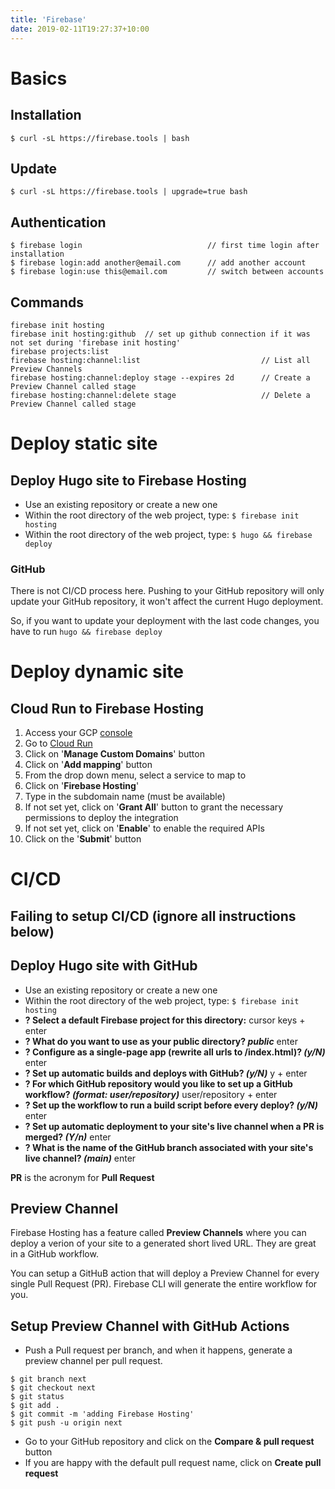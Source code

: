 ```yaml
---
title: 'Firebase'
date: 2019-02-11T19:27:37+10:00
---
```


# Basics

## Installation

```
$ curl -sL https://firebase.tools | bash
```

## Update
```
$ curl -sL https://firebase.tools | upgrade=true bash
```

## Authentication
```
$ firebase login                            // first time login after installation
$ firebase login:add another@email.com      // add another account
$ firebase login:use this@email.com         // switch between accounts
```

## Commands
```
firebase init hosting
firebase init hosting:github  // set up github connection if it was not set during 'firebase init hosting'
firebase projects:list
firebase hosting:channel:list                           // List all Preview Channels
firebase hosting:channel:deploy stage --expires 2d      // Create a Preview Channel called stage
firebase hosting:channel:delete stage                   // Delete a Preview Channel called stage 
```

# Deploy static site

## Deploy Hugo site to Firebase Hosting

- Use an existing repository or create a new one
- Within the root directory of the web project, type: `$ firebase init hosting`
- Within the root directory of the web project, type: `$ hugo && firebase deploy`

### GitHub
There is not CI/CD process here. Pushing to your GitHub repository will only update your GitHub repository, it won't affect the current Hugo deployment. 

So, if you want to update your deployment with the last code changes, you have to run `hugo && firebase deploy`

# Deploy dynamic site

## Cloud Run to Firebase Hosting

1. Access your GCP [console](https://console.cloud.google.com)
2. Go to [Cloud Run](https://console.cloud.google.com/run)
3. Click on '**Manage Custom Domains**' button
4. Click on '**Add mapping**' button
5. From the drop down menu, select a service to map to
6. Click on '**Firebase Hosting**'
7. Type in the subdomain name (must be available)
8. If not set yet, click on '**Grant All**' button to grant the necessary permissions to deploy the integration
9. If not set yet, click on '**Enable**' to enable the required APIs
10. Click on the '**Submit**' button



# CI/CD

## Failing to setup CI/CD (ignore all instructions below)

## Deploy Hugo site with GitHub

- Use an existing repository or create a new one
- Within the root directory of the web project, type: `$ firebase init hosting`
- **? Select a default Firebase project for this directory:** cursor keys + enter
- **? What do you want to use as your public directory? *public*** enter
- **? Configure as a single-page app (rewrite all urls to /index.html)? *(y/N)*** enter
- **? Set up automatic builds and deploys with GitHub? *(y/N)*** y + enter 
- **? For which GitHub repository would you like to set up a GitHub workflow? *(format: user/repository)*** user/repository + enter
- **? Set up the workflow to run a build script before every deploy? *(y/N)*** enter
- **? Set up automatic deployment to your site's live channel when a PR is merged? *(Y/n)*** enter
- **? What is the name of the GitHub branch associated with your site's live channel? *(main)*** enter

**PR** is the acronym for **Pull Request**

## Preview Channel

Firebase Hosting has a feature called **Preview Channels** where you can deploy a verion of your site to a generated short lived URL. They are great in a GitHub workflow.

You can setup a GitHuB action that will deploy a Preview Channel for every single Pull Request (PR). Firebase CLI will generate the entire workflow for you.

## Setup Preview Channel with GitHub Actions

- Push a Pull request per branch, and when it happens, generate a preview channel per pull request.
```
$ git branch next
$ git checkout next
$ git status
$ git add .
$ git commit -m 'adding Firebase Hosting'
$ git push -u origin next
```
- Go to your GitHub repository and click on the **Compare & pull request** button
- If you are happy with the default pull request name, click on **Create pull request**
